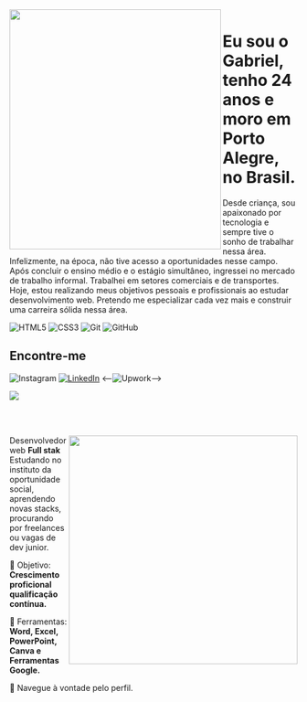 <img align="left" width="370px" height="420px" src="https://github.com/GFerrDev/GFerrDev/assets/107577067/5741ccf1-c9fa-4974-885f-5230f5f40271">
<h1> Eu sou o Gabriel, tenho 24 anos e moro em Porto Alegre, no Brasil.</h1>
<p> Desde criança, sou apaixonado por tecnologia e sempre tive o sonho de trabalhar nessa área. Infelizmente, na época, não tive acesso a oportunidades nesse campo. Após concluir o ensino médio e o estágio simultâneo, ingressei no mercado de trabalho informal. Trabalhei em setores comerciais e de transportes. Hoje, estou realizando meus objetivos pessoais e profissionais ao estudar desenvolvimento web. Pretendo me especializar cada vez mais e construir uma carreira sólida nessa área.</p>
</img>

![HTML5](https://img.shields.io/badge/html5-%23E34F26.svg?style=for-the-badge&logo=html5&logoColor=white)
![CSS3](https://img.shields.io/badge/css3-%231572B6.svg?style=for-the-badge&logo=css3&logoColor=white)
![Git](https://img.shields.io/badge/git-%23F05033.svg?style=for-the-badge&logo=git&logoColor=white)
![GitHub](https://img.shields.io/badge/github-%23121011.svg?style=for-the-badge&logo=github&logoColor=white)



## Encontre-me
![Instagram](https://img.shields.io/badge/Instagram-%23E4405F.svg?style=for-the-badge&logo=Instagram&logoColor=white)
<a href="https://www.linkedin.com/in/gferrdev/">![LinkedIn](https://img.shields.io/badge/linkedin-%230077B5.svg?style=for-the-badge&logo=linkedin&logoColor=white)<a>
<--![Upwork](https://img.shields.io/badge/UpWork-6FDA44?style=for-the-badge&logo=Upwork&logoColor=white)-->



<div align="left">

  <a href="https://github.com/MarquinCss/github-readme-stats"><img align="center" src="https://github-readme-stats.vercel.app/api/top-langs/?username=GFerrDev&layout=compact&theme=dark&hide_border=true" /></a> 




</img>

</div>

<br> <br>

<img src="https://raw.githubusercontent.com/MicaelliMedeiros/micaellimedeiros/master/image/computer-illustration.png" min-width="400px" max-width="400px" width="400px" align="right">

<p align="left"> 
  Desenvolvedor web <strong>Full stak</strong><br>
  Estudando no instituto da oportunidade social, aprendendo novas stacks, procurando por freelances ou vagas de dev junior.
</p>

<p align="left">
 
  💼 Objetivo: **Crescimento proficional qualificação contínua.**
</p>

<p align="left">
</p>

  🦄 Ferramentas:  **Word, Excel, PowerPoint, Canva e Ferramentas Google.**


<p align="left">
  💌 Navegue à vontade pelo perfil.
</p>


<!--
https://myoctocat.com/build-your-octocat/
https://github.com/Ileriayo/markdown-badges

**GFerrDev/GFerrDev** is a ✨ _special_ ✨ repository because its `README.md` (this file) appears on your GitHub profile.

Here are some ideas to get you started:

- 🔭 I’m currently working on ...
- 🌱 I’m currently learning ...
- 👯 I’m looking to collaborate on ...
- 🤔 I’m looking for help with ...
- 💬 Ask me about ...
- 📫 How to reach me: ...
- 😄 Pronouns: ...
- ⚡ Fun fact: ...
-->
